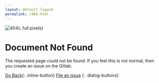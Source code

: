 ```yaml
---
layout: default.liquid
permalink: /404.html
---
```


![404]({{site.base_url}}/assets/404.png){:.full.pixels}

# Document Not Found

The requested page could not be found. If you feel this is not normal, then you create an issue on the Gitlab.

[Go Back](<javascript:window.history.go(-1);>){: .inline-button} [File an issue]({{site.data.issuesurl}})
{: .dialog-buttons}
